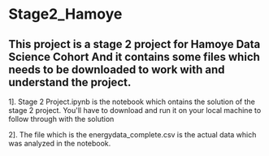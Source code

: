 # Stage2_Hamoye

## This project is a stage 2 project for Hamoye Data Science Cohort And it contains some files which needs to be downloaded to work with and understand the project.

1]. Stage 2 Project.ipynb is the notebook which ontains the solution of the stage 2 project. You'll have to download  and run it on your local machine to follow through with the solution

2]. The file which is the energydata_complete.csv is the actual data which was analyzed in the notebook.
